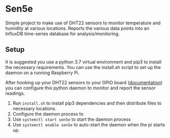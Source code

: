 # Sen5e

Simple project to make use of DHT22 sensors to monitor temperature and
humidity at various locations.  Reports the various data points into 
an InfluxDB time-series database for analysis/monitoring.

## Setup
It is suggested you use a python 3.7 virtual environment and pip3 to
install the necessary requirements.  You can use the install.sh
script to set up the daemon on a running Raspberry Pi.

After hooking up your DHT22 sensors to your GPIO board 
([documentation](https://pimylifeup.com/raspberry-pi-humidity-sensor-dht22/))
you can configure this python daemon to monitor and report the sensor
readings. 

 1. Run `install.sh` to install pip3 dependencies and then distribute
 files to necessary locations.
 2. Configure the daemon process to 
 3. Use `systemctl start sen5e` to start the daemon process
 4. Use `systemctl enable sen5e` to auto-start the daemon when the
 pi starts up.